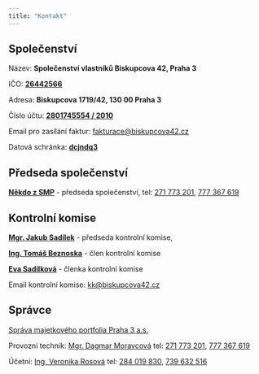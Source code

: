 ```yaml
---
title: "Kontakt"
---
```


## Společenství

Název: **Společenství vlastníků Biskupcova 42, Praha 3**

IČO: [**26442566**](https://or.justice.cz/ias/ui/rejstrik-firma.vysledky?subjektId=547780&typ=PLATNY)

Adresa: **Biskupcova 1719/42, 130 00 Praha 3**

Číslo účtu: [**2801745554 / 2010**](https://ib.fio.cz/ib/transparent?a=2801745554)

Email pro zasílání faktur: [fakturace@biskupcova42.cz](mailto:fakturace@biskupcova42.cz)

Datová schránka: [**dcjndq3**](https://www.mojedatovaschranka.cz/sds/detail?dbid=dcjndq3)

## Předseda společenství

[**Někdo z SMP**](mailto:@smppraha3.cz) - předseda společenství, tel: [271 773 201](tel:+420271773201), [777 367 619](tel:+420777367619)

## Kontrolní komise

[**Mgr. Jakub Sadílek**](mailto:sadilek@biskupcova42.cz) - předseda kontrolní komise,

[**Ing. Tomáš Beznoska**](mailto:beznoska@biskupcova42.cz) - člen kontrolní komise

[**Eva Sadílková**](mailto:sadilkova@biskupcova42.cz) - členka kontrolní komise

Email kontrolní komise: [kk@biskupcova42.cz](mailto:vybor@biskupcova42.cz)

## Správce

[Správa majetkového portfolia Praha 3 a.s.](https://www.spravanemovitosti.online/) 

Provozní technik: [Mgr. Dagmar Moravcová](mailto:moravcova@smppraha3.cz) tel: [271 773 201](tel:+420271773201), [777 367 619](tel:+420777367619)

Účetní: [Ing. Veronika Rosová](mailto:rosova@smppraha3.cz) tel: [284 019 830](tel:+420284019830), [739 632 516](tel:+420739632516)
